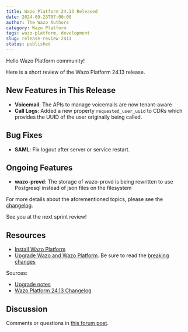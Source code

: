 ```yaml
---
title: Wazo Platform 24.13 Released
date: 2024-09-23T07:00:00
author: The Wazo Authors
category: Wazo Platform
tags: wazo-platform, development
slug: release-review-2413
status: published
---
```


Hello Wazo Platform community!

Here is a short review of the Wazo Platform 24.13 release.

## New Features in This Release

- **Voicemail**: The APIs to manage voicemails are now tenant-aware
- **Call Logs**: Added a new property `requested_user_uuid` to CDRs which
  provides the UUID of the user originally being called.

## Bug Fixes

- **SAML**: Fix logout after server or service restart.

## Ongoing Features

- **wazo-provd**: The storage of wazo-provd is being rewritten to use
  Postgresql instead of json files on the filesystem

For more details about the aforementioned topics, please see the [changelog](https://wazo-dev.atlassian.net/issues/?jql=project%3DWAZO%20AND%20fixVersion%3D24.13).

See you at the next sprint review!

## Resources

- [Install Wazo Platform](/use-cases)
- [Upgrade Wazo and Wazo Platform](/uc-doc/upgrade/). Be sure to read the
  [breaking changes](/uc-doc/upgrade/upgrade_notes#24-13)

<!-- truncate -->

Sources:

- [Upgrade notes](/uc-doc/upgrade/upgrade_notes#24-13)
- [Wazo Platform 24.13 Changelog](https://wazo-dev.atlassian.net/issues/?jql=project%3DWAZO%20AND%20fixVersion%3D24.13)

## Discussion

Comments or questions in
[this forum post](https://wazo-platform.discourse.group/t/blog-wazo-platform-24-13-released).
